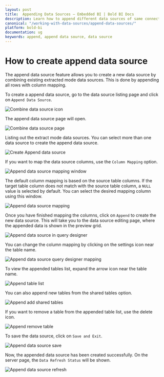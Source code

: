 ```yaml
---
layout: post
title:  Appending Data Sources – Embedded BI | Bold BI Docs
description: Learn how to append different data sources of same connector type and connect to dashboard in Bold BI Embedded. 
canonical: "/working-with-data-sources/append-data-sources/"
platform: bold-bi
documentation: ug
keywords: append, append data source, data source
---
```


# How to create append data source

The append data source feature allows you to create a new data source by combining existing extracted mode data sources. This is done by appending all rows with column mapping.

To create a append data source, go to the data source listing page and click on `Append Data Source`.

![Combine data source icon](/static/assets/working-with-datasource/combine-ds-and-isolation-code/images/combine-ds-icon.png)

The append data source page will open.

![Combine data source page](/static/assets/working-with-datasource/combine-ds-and-isolation-code/images/combine-ds-page.png)

Listing out the extract mode data sources. You can select more than one data source to create the append data source.

![Create Append data source](/static/assets/working-with-datasource/combine-ds-and-isolation-code/images/create-combine-ds.png)

If you want to map the data source columns, use the `Column Mapping` option.

![Append data source mapping window](/static/assets/working-with-datasource/combine-ds-and-isolation-code/images/combine-ds-column-mapping.png)

The default column mapping is based on the source table columns. If the target table column does not match with the source table column, a `NULL` value is selected by default. You can select the desired mapping column using this window.

![Append data source mapping](/static/assets/working-with-datasource/combine-ds-and-isolation-code/images/combine-ds-mapping.png)

Once you have finished mapping the columns, click on `Append` to create the new data source. This will take you to the data source editing page, where the appended data is shown in the preview grid.

![Append data source in query designer](/static/assets/working-with-datasource/combine-ds-and-isolation-code/images/combine-ds-query-designer.png)

You can change the column mapping by clicking on the settings icon near the table name.

![Append data source query designer mapping](/static/assets/working-with-datasource/combine-ds-and-isolation-code/images/combine-ds-mapping-in-query-designer.png)

To view the appended tables list, expand the arrow icon near the table name.

![Append table list](/static/assets/working-with-datasource/combine-ds-and-isolation-code/images/combine-table-list.png)

You can also append new tables from the shared tables option.

![Append add shared tables](/static/assets/working-with-datasource/combine-ds-and-isolation-code/images/combine-ds-shared-tables.png)

If you want to remove a table from the appended table list, use the delete icon.

![Append remove table](/static/assets/working-with-datasource/combine-ds-and-isolation-code/images/combine-remove-table.png)

To save the data source, click on `Save and Exit`.

![Append data source save](/static/assets/working-with-datasource/combine-ds-and-isolation-code/images/combine-ds-save.png)

Now, the appended data source has been created successfully. On the server page, the `Data Refresh Status` will be shown.

![Append data source refresh](/static/assets/working-with-datasource/combine-ds-and-isolation-code/images/combine-ds-refresh-status.png)